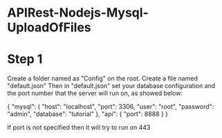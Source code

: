 # APIRest-Nodejs-Mysql-UploadOfFiles

# Step 1

Create a folder named as "Config" on the root.
Create a file named "default.json"
Then in "default.json" set your database configuration and the port number that the server will run on, as showed below:

{
    "mysql": {
        "host": "localhost",
        "port": 3306,
        "user": "root",
        "password": "admin",
        "database": "tutorial"
    },
    "api": {
        "port": 8888
    }
}

If port is not specified then it will try to run on 443
